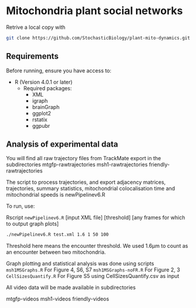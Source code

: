 # Mitochondria plant social networks


Retrive a local copy with

```sh
git clone https://github.com/StochasticBiology/plant-mito-dynamics.git
```

## Requirements

Before running, ensure you have access to:
- R (Version 4.0.1 or later)
  - Required packages:
    - XML
    - igraph
    - brainGraph
    - ggplot2
    - rstatix
    - ggpubr

## Analysis of experimental data

You will find all raw trajectory files from TrackMate export in the subdirectories
mtgfp-rawtrajectories
msh1-rawtrajectories
friendly-rawtrajectories

The script to process trajectories, and export adjacency matrices, trajectories, summary statistics, mitochondrial colocalisation time and mitochondrial speeds is newPipelinev6.R 

To run, use:

Rscript `newPipelinev6.R` [input XML file] [threshold] [any frames for which to output graph plots]

```sh
./newPipelinev6.R test.xml 1.6 1 50 100
```

Threshold here means the encounter threshold. We used 1.6µm to count as an encounter between two mitochondria. 


Graph plotting and statistical analysis was done using scripts
`msh1MSGraphs.R` For Figure 4, S6, S7
`msh1MSGraphs-noFR.R` For Figure 2, 3
`CellSizesQuantify.R` For Figure S5 using CellSizesQuantify.csv as input

All video data will be made available in subdirectories 

mtgfp-videos
msh1-videos
friendly-videos
